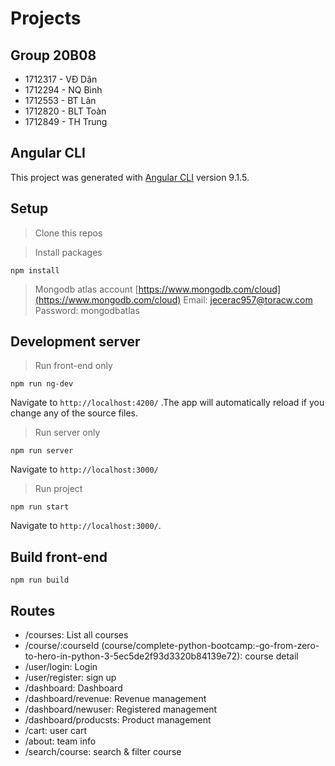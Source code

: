 # Projects

## Group 20B08

-   1712317 - VĐ Dân
-   1712294 - NQ Bình
-   1712553 - BT Lân
-   1712820 - BLT Toàn
-   1712849 - TH Trung

## Angular CLI

This project was generated with [Angular CLI](https://github.com/angular/angular-cli) version 9.1.5.

## Setup

> Clone this repos

> Install packages

```
npm install
```

> Mongodb atlas account [https://www.mongodb.com/cloud](https://www.mongodb.com/cloud)
> Email: jecerac957@toracw.com
> Password: mongodbatlas

## Development server

> Run front-end only

```
npm run ng-dev
```

Navigate to `http://localhost:4200/` .The app will automatically reload if you change any of the source files.

> Run server only

```
npm run server
```

Navigate to `http://localhost:3000/`

> Run project

```
npm run start
```

Navigate to `http://localhost:3000/`.

## Build front-end

```
npm run build
```

## Routes

-   /courses: List all courses
-   /course/:courseId (course/complete-python-bootcamp:-go-from-zero-to-hero-in-python-3-5ec5de2f93d3320b84139e72): course detail
-   /user/login: Login
-   /user/register: sign up
-   /dashboard: Dashboard
-   /dashboard/revenue: Revenue management
-   /dashboard/newuser: Registered management
-   /dashboard/producsts: Product management
-   /cart: user cart
-   /about: team info
-   /search/course: search & filter course
